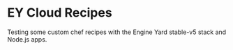 # EY Cloud Recipes

Testing some custom chef recipes with the Engine Yard stable-v5 stack and Node.js apps.
